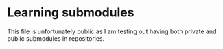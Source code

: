 # Learning submodules
This file is unfortunately public as I am testing out having both private and public submodules in repositories. 


